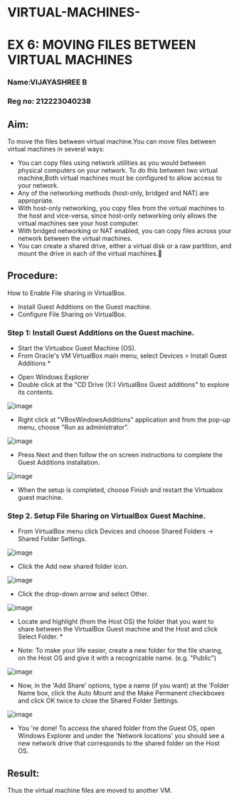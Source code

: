 # VIRTUAL-MACHINES-
# EX 6: MOVING FILES BETWEEN VIRTUAL MACHINES

### Name:VIJAYASHREE B
### Reg no: 212223040238

## Aim:
To move the files between virtual machine.You can move files between virtual machines in several ways:
- You can copy files using network utilities as you would between physical computers on your network. To do this between two virtual machine,Both virtual machines must be configured to allow access to your network.
- Any of the networking methods (host-only, bridged and NAT) are appropriate. 
- With host-only networking, you copy files from the virtual machines to the host and vice-versa, since host-only networking only allows the virtual machines see your host computer.
- With bridged networking or NAT enabled, you can copy files across your network between the virtual machines.
- You can create a shared drive, either a virtual disk or a raw partition, and mount the drive in each of the virtual machines.

## Procedure:
How to Enable File sharing in VirtualBox. 
* Install Guest Additions on the Guest machine.
* Configure File Sharing on VirtualBox. 
 
### Step 1: Install Guest Additions on the Guest machine. 
- Start the Virtuabox Guest Machine (OS).
- From Oracle's VM VirtualBox main menu, select Devices > Install Guest Additions *

* Open Windows Explorer
* Double click at the "CD Drive (X:) VirtualBox Guest additions" to explore its contents.
		  
![image](https://github.com/user-attachments/assets/d3dbb341-38c1-4f3e-92f7-0cfe1084e679)

* Right click at "VBoxWindowsAdditions" application and from the pop-up menu, choose "Run as administrator".
 
![image](https://github.com/user-attachments/assets/35be1b73-df5c-445e-bb24-94d71f7898e4)

* Press Next and then follow the on screen instructions to complete the Guest Additions installation.
	 
![image](https://github.com/user-attachments/assets/066c93ef-f2fa-40e8-a8f2-041ca2758db1)

* When the setup is completed, choose Finish and restart the Virtuabox guest machine.

### Step 2. Setup File Sharing on VirtualBox Guest Machine.
* From VirtualBox menu click Devices and choose Shared Folders -> Shared Folder Settings.

![image](https://github.com/user-attachments/assets/c58d8e37-8a75-47ad-bdc8-800ff55b2ccf)

* Click the Add new shared folder icon.
 
![image](https://github.com/user-attachments/assets/b7cb3277-4fce-4267-8916-04f94a41a2f8)

* Click the drop-down arrow and select Other.
 
![image](https://github.com/user-attachments/assets/50268dcf-8b14-4592-9a69-439b0639db43)

* Locate and highlight (from the Host OS) the folder that you want to share between the VirtualBox Guest machine and the Host and click Select Folder. *
- Note: To make your life easier, create a new folder for the file sharing, on the Host OS and give it with a recognizable name. (e.g. "Public")
 
![image](https://github.com/user-attachments/assets/076d8f8f-93cc-478e-902b-8d3d0b1474e6)

* Now, in the 'Add Share' options, type a name (if you want) at the 'Folder Name box, click the Auto Mount and the Make Permanent checkboxes and click OK twice to close the Shared Folder Settings.
 
![image](https://github.com/user-attachments/assets/3f2c7dc1-5781-43e3-8e36-4e0706d603e0)

* You 're done! To access the shared folder from the Guest OS, open Windows Explorer and under the 'Network locations' you should see a new network drive that corresponds to the shared folder on the Host OS.

## Result:

Thus the virtual machine files are moved to another VM.
